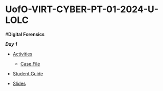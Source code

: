 # UofO-VIRT-CYBER-PT-01-2024-U-LOLC


#**Digital Forensics**

**_Day 1_**

- [Activities](https://git.bootcampcontent.com/University-of-Oregon/UofO-VIRT-CYBER-PT-01-2024-U-LOLC/-/tree/main/21-Digital-Forensics/1/Activities?ref_type=heads)
    - [Case File](https://git.bootcampcontent.com/University-of-Oregon/UofO-VIRT-CYBER-PT-01-2024-U-LOLC/-/blob/main/21-Digital-Forensics/1/Activities/07_National_Gallery/Unsolved/The_2012_National_Gallery_Scenario.pdf)    

- [Student Guide](https://git.bootcampcontent.com/University-of-Oregon/UofO-VIRT-CYBER-PT-01-2024-U-LOLC/-/blob/main/21-Digital-Forensics/1/StudentGuide.md?ref_type=heads)

- [Slides](https://docs.google.com/presentation/d/1Ble9WWgKaFb7lyXEwZ4Acd1bxNJeEua-SzDPXslHU2Q/edit)


